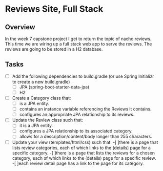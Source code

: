 # Reviews Site, Full Stack
## Overview
In the week 7 capstone project I get to return the topic of nacho reviews. This time we are wiring up a full stack web app to serve the reviews.  The reviews are going to be stored in a H2 database.

## Tasks
- [ ] Add the following dependencies to build.gradle (or use Spring Initializr to create a new build.gradle)
	- [ ] JPA (spring-boot-starter-data-jpa)
	- [ ] H2
- [ ] Create a Category class that:
	- [ ] is a JPA entity.
	- [ ] contains an instance variable referencing the Reviews it contains.
 	- [ ] configures an appropriate JPA relationship to its reviews.
- [ ] Update the Review class such that:
	- [ ] it is a JPA entity.
	- [ ] configures a JPA relationship to its associated category.
	- [ ] allows for a description/content/body longer than 255 characters.
-[ ] Update your view (templates/html/css) such that:
	-[ ]there is a page that lists review categories, each of which links to the (details) page for a specific category.
	-[ ]there is a page that lists the reviews for a chosen category, each of which links to the (details) page for a specific review.
	-[ ]each review detail page has a link to the page for its category.